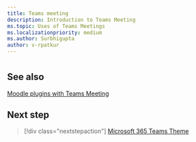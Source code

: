 ```yaml
---
title: Teams meeting
description: Introduction to Teams Meeting
ms.topic: Uses of Teams Meetings
ms.localizationpriority: medium
ms.author: Surbhigupta
author: v-rpatkur
---
```


#

## See also

[Moodle plugins with Teams Meeting](https://moodle.org/plugins/atto_teamsmeeting)

## Next step

> [!div class="nextstepaction"]
> [Microsoft 365 Teams Theme](/teamblog)
